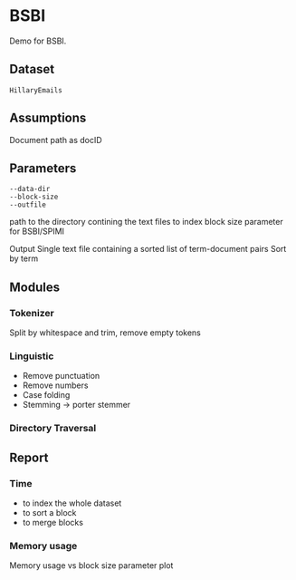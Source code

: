# BSBI

Demo for BSBI.

## Dataset

`HillaryEmails`

## Assumptions

Document path as docID

## Parameters

```
--data-dir
--block-size
--outfile
```
path to the directory contining the text files to index
block size parameter for BSBI/SPIMI

Output
Single text file containing a sorted list of term-document pairs
Sort by term

## Modules

### Tokenizer

Split by whitespace and trim, remove empty tokens

### Linguistic

* Remove punctuation
* Remove numbers
* Case folding
* Stemming -> porter stemmer

### Directory Traversal

## Report

### Time 

* to index the whole dataset
* to sort a block
* to merge blocks

### Memory usage

Memory usage vs block size parameter plot
